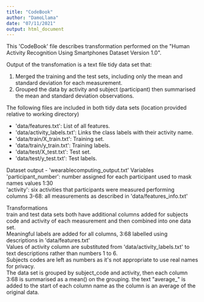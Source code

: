 ```yaml
---
title: "CodeBook"
author: "DamoLlama"
date: "07/11/2021"
output: html_document
---
```


This 'CodeBook' file describes transformation performed on the "Human Activity Recognition Using Smartphones Dataset Version 1.0".

Output of the transfomation is a text file tidy data set that:
1. Merged the training and the test sets, including only the mean and standard deviation for each measurement.
2. Grouped the data by activity and subject (participant) then summarised the 
mean and standard deviation observations.

The following files are included in both tidy data sets
(location provided relative to working directory)

- 'data/features.txt': List of all features.
- 'data/activity_labels.txt': Links the class labels with their activity name.
- 'data/train/X_train.txt': Training set.
- 'data/train/y_train.txt': Training labels.
- 'data/test/X_test.txt': Test set.
- 'data/test/y_test.txt': Test labels.

Dataset output - 'wearablecomputing_output.txt'
Variables  
'participant_number': number assigned for each participant used to mask names values 1:30  
'activity': six activities that participants were measured performing  
columns 3-68: all measurements as described in 'data/features_info.txt' 

Transformations  
train and test data sets both have additional columns added for subjects code and activity of each measurement and then combined into one data set.  
Meaningful labels are added for all columns, 3:68 labelled using descriptions in 'data/features.txt'  
Values of activity column are substituted from 'data/activity_labels.txt' to text descriptions rather than numbers 1 to 6.  
Subjects codes are left as numbers as it's not appropriate to use real names for privacy.  
The data set is grouped by subject_code and activity, then each column 3:68 is summarised as a mean() on the grouping. the text "average_" is added to the start of each column name as the column is an average of the original data. 
